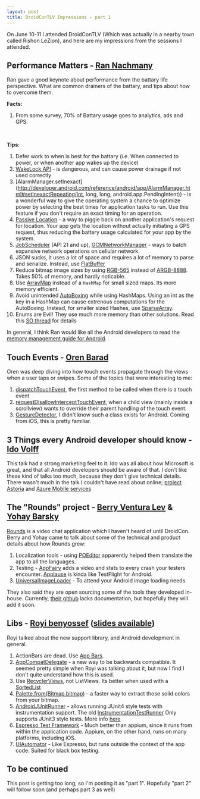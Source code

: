 ```yaml
---
layout: post
title: DroidConTLV Impressions - part 1
---
```


On June 10-11 I attended DroidConTLV (Which was actually in a nearby town called Rishon LeZion), and here are my impressions from the sessions I attended.

## Performance Matters - [Ran Nachmany](https://www.linkedin.com/in/rannachmany)

Ran gave a good keynote about performance from the battary life perspective. What are common drainers of the battary, and tips about how to overcome them.



__Facts:__

1. From some survey, 70% of Battary usage goes to analytics, ads and GPS.

<br>

__Tips:__

1. Defer work to when is best for the battary (i.e. When connected to power, or when another app wakes up the device)
2. [WakeLock API](http://developer.android.com/reference/android/os/PowerManager.WakeLock.html) - is dangerous, and can cause power drainage if not used correctly
3. [AlarmManager.setInexact](http://developer.android.com/reference/android/app/AlarmManager.html#setInexactRepeating(int, long, long, android.app.PendingIntent)) - is a wonderful way to give the operating system a chance to optimize power by selecting the best times for application tasks to run. Use this feature if you don't require an exact timing for an operation. 
4. [Passive Location](http://developer.android.com/reference/android/location/LocationManager.html#PASSIVE_PROVIDER) - a way to piggie back on another application's request for location. Your app gets the location without actually initiating a GPS request, thus reducing the battery usage calculated for your app by the system.
5. [JobScheduler](https://developer.android.com/reference/android/app/job/JobScheduler.html) (API 21 and up), [GCMNetworkManager](https://developers.google.com/cloud-messaging/network-manager) - ways to batch expansive network operations on cellular network. 
6. JSON sucks, it uses a lot of space and requires a lot of memory to parse and serialize. Instead, use [FlatBuffer](http://android-developers.blogspot.co.il/2014/06/flatbuffers-memory-efficient.html)
7. Reduce bitmap image sizes by using [RGB-565](http://developer.android.com/reference/android/graphics/Bitmap.Config.html#RGB_565) instead of [ARGB-8888](http://developer.android.com/reference/android/graphics/Bitmap.Config.html#ARGB_8888). Takes 50% of memory, and hardly noticable. 
8. Use [ArrayMap](https://developer.android.com/reference/android/support/v4/util/ArrayMap.html) instead of a `HashMap` for small sized maps. Its more memory efficient.
9. Avoid unintended [AutoBoxing](https://docs.oracle.com/javase/tutorial/java/data/autoboxing.html) while using HashMaps. Using an int as the key in a HashMap can cause extrenous computations for the AutoBoxing. Instead, for smaller sized Hashes, use [SparseArray](http://developer.android.com/reference/android/util/SparseArray.html).
10. Enums are Evil! They use much more memory than other solutions. Read this [SO  thread](http://stackoverflow.com/a/25306325/280503) for details

In general, I think Ran would like all the Android developers to read the [memory management guide for Android](https://developer.android.com/training/articles/memory.html).

## Touch Events - [Oren Barad](https://www.linkedin.com/pub/oren-barad/16/986/936)
Oren was deep diving into how touch events propagate through the views when a user taps or swipes. Some of the topics that were interesting to me:

1. [dispatchTouchEvent](http://developer.android.com/reference/android/view/ViewGroup.html#dispatchTouchEvent%28android.view.MotionEvent%29), the first method to be called when there is a touch event
2. [requestDisallowInterceptTouchEvent](http://developer.android.com/reference/android/view/ViewGroup.html#requestDisallowInterceptTouchEvent%28boolean%29), when a child view (mainly inside a scrollview) wants to override their parent handling of the touch event.
3. [GestureDetector](http://developer.android.com/reference/android/view/GestureDetector.html), I didn't know such a class exists for Android. Coming from iOS, this is pretty familiar. 

## 3 Things every Android developer should know - [Ido Volff](https://www.linkedin.com/pub/ido-volff/20/21a/aa2)

This talk had a strong marketing feel to it. Ido was all about how Microsoft is great, and that all Android developers should be aware of that. I don't like these kind of talks too much, because they don't give technical details. There wasn't much in the talk I couldn't have read about online; [project Astoria](https://dev.windows.com/en-us/uwp-bridges/project-astoria) and [Azure Mobile services](http://azure.microsoft.com/en-gb/documentation/services/mobile-services/)

## The "Rounds" project - [Berry Ventura Lev](https://www.linkedin.com/in/berryventura) & [Yohay Barsky](https://www.linkedin.com/pub/yohay-barsky/a/674/aa7)
[Rounds](http://www.rounds.com/) is a video chat application which I haven't heard of until DroidCon. Berry and Yohay came to talk about some of the technical and product details about how Rounds grew:

1. Localization tools - using [POEditor](http://poedit.net/) apparently helped them translate the app to all the languages.
2. Testing - [AppFairy](https://www.testfairy.com/) adds a video and stats to every crash your testers encounter. [Applause](http://www.applause.com/) is kinda like TestFlight for Android.
3. [UniversalImageLoader](https://github.com/nostra13/Android-Universal-Image-Loader) - To attend your Android image loading needs

They also said they are open sourcing some of the tools they developed in-house. Currently, [their github](https://github.com/rounds/rounds-android-goodies/tree/9f3ad33d5f3a78969f5292efba69c3126654d500) lacks documentation, but hopefully they will add it soon.

## Libs - [Royi benyossef](https://www.linkedin.com/in/royiby) ([slides available](http://www.slideshare.net/RoyiBenyossef/with-a-little-help-from-my-libs))

Royi talked about the new support library, and Android development in general.

1. ActionBars are dead. Use [App Bars](http://www.android4devs.com/2014/12/how-to-make-material-design-app.html).
2. [AppCompatDelegate](https://chris.banes.me/2015/04/22/support-libraries-v22-1-0/) - a new way to be backwards compatible. It seemed pretty simple when Royi was talking about it, but now I find I don't quite understand how this is used.
3. Use [RecyclerViews](http://developer.android.com/reference/android/support/v7/widget/RecyclerView.html), not ListViews. Its better when used with a [SortedList](https://developer.android.com/reference/android/support/v7/util/SortedList.html)
4. [Palette.from(Bitmap bitmap)](https://developer.android.com/reference/android/support/v7/graphics/Palette.html#from%28android.graphics.Bitmap%29) - a faster way to extract those solid colors from your bitmap.
5. [AndroidJUnitRunner](http://developer.android.com/reference/android/support/test/runner/AndroidJUnitRunner.html) - allows running JUnit4 style tests with instrumentation support. The old [InstrumentationTestRunner](http://developer.android.com/tools/testing/testing_android.html#InstrumentationTestRunner) Only supports JUnit3 style tests. More info [here](http://stackoverflow.com/a/11916340/280503)
6. [Espresso Test Framework](https://code.google.com/p/android-test-kit/wiki/Espresso) - Much better than appium, since it runs from within the application code. Appium, on the other hand, runs on many platforms, including iOS.
7. [UIAutomator](https://developer.android.com/tools/testing-support-library/index.html#UIAutomator) - Like Espresso, but runs outside the context of the app code. Suited for black box testing.



## To be continued
This post is getting too long, so I'm posting it as "part 1". Hopefully "part 2" will follow soon (and perhaps part 3 as well)